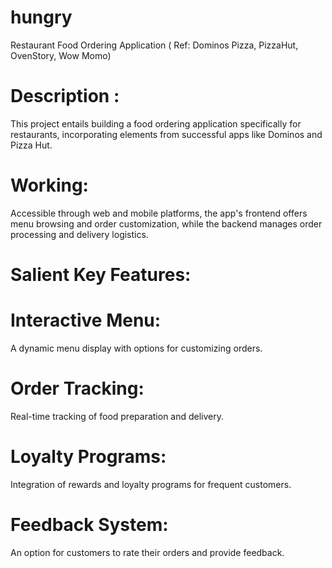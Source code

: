 # hungry
Restaurant Food Ordering Application ( Ref: Dominos Pizza, PizzaHut, OvenStory, Wow Momo)
# Description : 
This project entails building a food ordering application specifically for
restaurants, incorporating elements from successful apps like Dominos and
Pizza Hut.
# Working:  
Accessible through web and mobile platforms, the app&#39;s frontend offers menu
browsing and order customization, while the backend manages order processing
and delivery logistics.
# Salient Key Features:
# Interactive Menu:
A dynamic menu display with options for customizing orders.
# Order Tracking:
Real-time tracking of food preparation and delivery.
# Loyalty Programs:
Integration of rewards and loyalty programs for frequent customers.
# Feedback System:
An option for customers to rate their orders and provide feedback.
